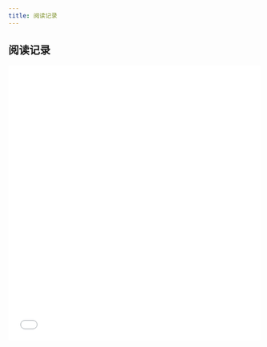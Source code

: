 ```yaml
---
title: 阅读记录
---
```


阅读记录
-----

<iframe src='//cdn.knightlab.com/libs/timeline3/latest/embed/index.html?source=1wNbJv1Zf4Oichj3-dEQXE_lXVCwuYQjaoyU1gGQQqk4&font=Default&lang=en&hash_bookmark=true&start_at_end=true&initial_zoom=1&height=450' width='100%' height='550' frameborder='0'></iframe>
